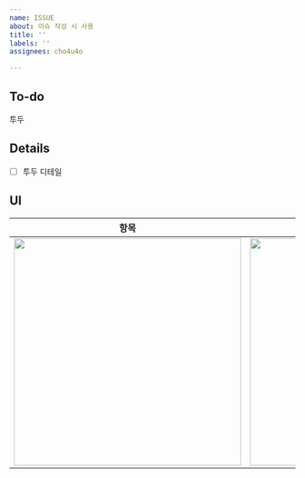 ```yaml
---
name: ISSUE
about: 이슈 작성 시 사용
title: ''
labels: ''
assignees: cho4u4o

---
```


## To-do

투두

## Details

- [ ] 투두 디테일

## UI

| 항목                      | 항목                      |
| ------------------------- | ------------------------- |
| <img src="" width="400"/> | <img src="" width="400"/> |

